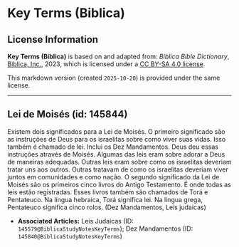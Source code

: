 # Key Terms (Biblica)

## License Information

**Key Terms (Biblica)** is based on and adapted from: _Biblica Bible Dictionary_, [Biblica, Inc.](https://www.biblica.com/), 2023, which is licensed under a [CC BY-SA 4.0 license](https://creativecommons.org/licenses/by-sa/4.0/legalcode.en).

This markdown version (created `2025-10-20`) is provided under the same license.



--------------------------------

## Lei de Moisés (id: 145844)

Existem dois significados para a Lei de Moisés. O primeiro significado são as instruções de Deus para os israelitas sobre como viver suas vidas. Isso também é chamado de lei. Inclui os Dez Mandamentos. Deus deu essas instruções através de Moisés. Algumas das leis eram sobre adorar a Deus de maneiras adequadas. Outras leis eram sobre como os israelitas deveriam tratar uns aos outros. Outras tratavam de como os israelitas deveriam viver juntos em comunidades e como nação. O segundo significado da Lei de Moisés são os primeiros cinco livros do Antigo Testamento. É onde todas as leis estão registradas. Esses livros também são chamados de Torá e Pentateuco. Na língua hebraica, Torá significa lei. Na língua grega, Pentateuco significa cinco rolos. (Dez Mandamentos, Leis judaicas)

* **Associated Articles:** Leis Judaicas (ID: `145579@BiblicaStudyNotesKeyTerms`); Dez Mandamentos (ID: `145840@BiblicaStudyNotesKeyTerms`)

